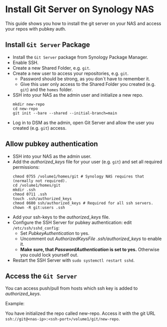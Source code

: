 # Install Git Server on Synology NAS

This guide shows you how to install the git server on your NAS and access your repos with pubkey auth.

## Install ``Git Server`` Package

- Install the ``Git Server`` package from Synology Package Manager.
- Enable SSH.
- Create a new Shared Folder, e.g. ``git``.
- Create a new user to access your repositories, e.g. ``git``.
  - Password should be strong, as you don`t have to remember it.
  - Give this user only access to the Shared Folder you created (e.g. ``git``) and the ``homes`` folder.
- SSH into your NAS as the admin user and initialize a new repo.
  ```shell
  mkdir new-repo
  cd new-repo
  git init --bare --shared --initial-branch=main
  ```
- Log in to DSM as the admin, open Git Server and allow the user you created (e.g. ``git``) access.

## Allow pubkey authentication

- SSH into your NAS as the admin user.
- Add the *authorized_keys* file for your user (e.g. ``git``) and set all required permissions:
  ```shell
  chmod 0755 /volume1/homes/git # Synology NAS requires that (normally not required).
  cd /volume1/homes/git
  mkdir .ssh
  chmod 0711 .ssh
  touch .ssh/authorized_keys
  chmod 0600 ssh/authorized_keys # Required for all ssh servers.
  chown -R git:users .ssh
  ```
- Add your ssh-keys to the *authorized_keys* file.
- Configure the SSH Server for pubkey authentication: edit ``/etc/ssh/sshd_config``:
  - Set *PubkeyAuthentication* to yes.
  - Uncomment out *AuthorizedKeysFile .ssh/authorized_keys* to enable it.
  - **Make sure, that *PasswordAuthentication* is set to yes.** Otherwise you could lock yourself out.
- Restart the SSH Server with ``sudo systemctl restart sshd``.

## Access the ``Git Server``

You can access push/pull from hosts which ssh key is added to *authorized_keys*.

Example:

You have initialized the repo called new-repo.
Access it with the git URL ``ssh://git@<nas-ip>:<ssh-port>/volume1/git/new-repo``.
